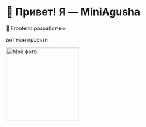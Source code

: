 # 👋 Привет! Я — MiniAgusha

🎯 Frontend разработчик  

вот мои проекти

<img src="" alt="Моё фото" width="200"/>
